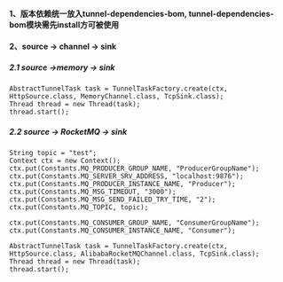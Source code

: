 #### 1、版本依赖统一放入tunnel-dependencies-bom, tunnel-dependencies-bom模块需先install方可被使用
#### 2、source -> channel -> sink
##### 2.1 source ->memory -> sink
```$xslt
AbstractTunnelTask task = TunnelTaskFactory.create(ctx, HttpSource.class, MemoryChannel.class, TcpSink.class);
Thread thread = new Thread(task);
thread.start();
```
##### 2.2 source -> RocketMQ -> sink
```$xslt
String topic = "test";
Context ctx = new Context();
ctx.put(Constants.MQ_PRODUCER_GROUP_NAME, "ProducerGroupName");
ctx.put(Constants.MQ_SERVER_SRV_ADDRESS, "localhost:9876");
ctx.put(Constants.MQ_PRODUCER_INSTANCE_NAME, "Producer");
ctx.put(Constants.MQ_MSG_TIMEOUT, "3000");
ctx.put(Constants.MQ_MSG_SEND_FAILED_TRY_TIME, "2");
ctx.put(Constants.MQ_TOPIC, topic);

ctx.put(Constants.MQ_CONSUMER_GROUP_NAME, "ConsumerGroupName");
ctx.put(Constants.MQ_CONSUMER_INSTANCE_NAME, "Consumer");

AbstractTunnelTask task = TunnelTaskFactory.create(ctx, HttpSource.class, AlibabaRocketMQChannel.class, TcpSink.class);
Thread thread = new Thread(task);
thread.start();
```